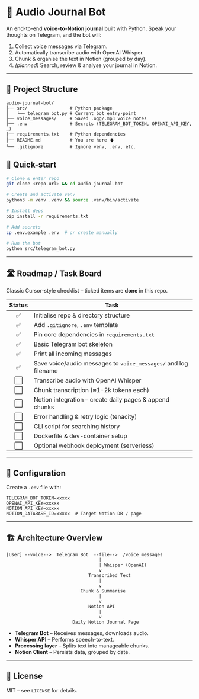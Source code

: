# 📝 Audio Journal Bot

An end-to-end **voice-to-Notion journal** built with Python. Speak your thoughts on Telegram, and the bot will:

1. Collect voice messages via Telegram.
2. Automatically transcribe audio with OpenAI Whisper.
3. Chunk & organise the text in Notion (grouped by day).
4. *(planned)* Search, review & analyse your journal in Notion.

---

## 📂 Project Structure
```
audio-journal-bot/
├── src/                # Python package
│   └── telegram_bot.py # Current bot entry-point
├── voice_messages/     # Saved .ogg/.mp3 voice notes
├── .env                # Secrets (TELEGRAM_BOT_TOKEN, OPENAI_API_KEY, …)
├── requirements.txt    # Python dependencies
├── README.md           # You are here 🡅
└── .gitignore          # Ignore venv, .env, etc.
```

## 🚀 Quick-start
```bash
# Clone & enter repo
git clone <repo-url> && cd audio-journal-bot

# Create and activate venv
python3 -m venv .venv && source .venv/bin/activate

# Install deps
pip install -r requirements.txt

# Add secrets
cp .env.example .env  # or create manually

# Run the bot
python src/telegram_bot.py
```

---

## 🛣️ Roadmap / Task Board
Classic Cursor-style checklist – ticked items are **done** in this repo.

| Status | Task |
| :---: | --- |
| ✅ | Initialise repo & directory structure |
| ✅ | Add `.gitignore`, `.env` template |
| ✅ | Pin core dependencies in `requirements.txt` |
| ✅ | Basic Telegram bot skeleton |
| ✅ | Print all incoming messages |
| ✅ | Save voice/audio messages to `voice_messages/` and log filename |
| ⬜ | Transcribe audio with OpenAI Whisper |
| ⬜ | Chunk transcription (≈1-2k tokens each) |
| ⬜ | Notion integration – create daily pages & append chunks |
| ⬜ | Error handling & retry logic (tenacity) |
| ⬜ | CLI script for searching history |
| ⬜ | Dockerfile & dev-container setup |
| ⬜ | Optional webhook deployment (serverless) |

---

## 🔧 Configuration
Create a `.env` file with:
```
TELEGRAM_BOT_TOKEN=xxxxx
OPENAI_API_KEY=xxxxx
NOTION_API_KEY=xxxxx
NOTION_DATABASE_ID=xxxxx  # Target Notion DB / page
```

---

## 🏗️ Architecture Overview
```
[User] --voice-->  Telegram Bot  --file-->  /voice_messages
                                   |                              
                                   | Whisper (OpenAI)
                                   v
                               Transcribed Text
                                   |
                                   v
                            Chunk & Summarise
                                   |
                                   v
                               Notion API
                                   |
                                   v
                         Daily Notion Journal Page
```

* **Telegram Bot** – Receives messages, downloads audio.
* **Whisper API** – Performs speech-to-text.
* **Processing layer** – Splits text into manageable chunks.
* **Notion Client** – Persists data, grouped by date.

---

## 📜 License
MIT – see `LICENSE` for details. 